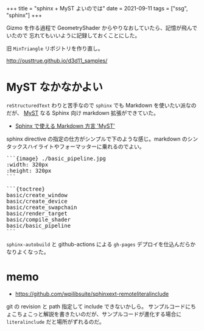 +++
title = "sphinx + MyST よいのでは"
date = 2021-09-11
tags = ["ssg", "sphinx"]
+++

Gizmo を作る過程で GeometryShader からやりなおしていたら、記憶が飛んでいたので
忘れてもいいように記録しておくことにした。

旧 `MinTriangle` リポジトリを作り直し。

<http://ousttrue.github.io/d3d11_samples/>

# MyST なかなかよい

`reStructuredText` わりと苦手なので `sphinx` でも Markdown を使いたい派なのだが、
[MyST](https://myst-parser.readthedocs.io/en/latest/index.html) なる Sphinx 向け markdown 拡張ができていた。

* [Sphinx で使える Markdown 方言 'MyST'](https://qiita.com/Tachy_Pochy/items/53866eea43d0ad93ea1d)

sphinx directive の指定の仕方がシンプルで下のような感じ。markdown のシンタックスハイライトやフォーマッターに乗れるのでよい。

<pre>
```{image} ./basic_pipeline.jpg
:width: 320px
:height: 320px
```

```{toctree}
basic/create_window
basic/create_device
basic/create_swapchain
basic/render_target
basic/compile_shader
basic/basic_pipeline
```
</pre>

`sphinx-autobuild` と github-actions による `gh-pages` デプロイを仕込んだらかなりよくなった。

# memo

* <https://github.com/wpilibsuite/sphinxext-remoteliteralinclude>

git の revision と path 指定して include できないかしら。
サンプルコードにちょこちょこっと解説を書きたいのだが、サンプルコードが進化する場合に `literalinclude` だと場所がずれるのだ。
